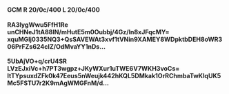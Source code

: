 #### GCM R 20/0c/400 L 20/0c/400
**RA3lygWwu5FfH1Re**<br/>**unCHNeJ1tA88lN/mHutE5m0Oubbj/4Gz/ln8xJFqcMY=**<br/>**xquMGlj0335NQ3+QsSAVEWAt3xvf1tVNin9XAMEY8WDpktbDEH8oWR306PrFZs624cIZ/OdMvaYY1nDs...**<br/><br/>
**5UbAjVO+q/crU4SR**<br/>**LVzEJxiVc+h7PT3wgpz+JKyWXur1uTWE6V7WKH3voCs=**<br/>**ltTYpsuxdZFk0k47Eeus5nWeujk442hKQL5DMkak1OrRChmbaTwKIqUK5Mc5FSTU7r2K9mAgWMGFnM/d...**